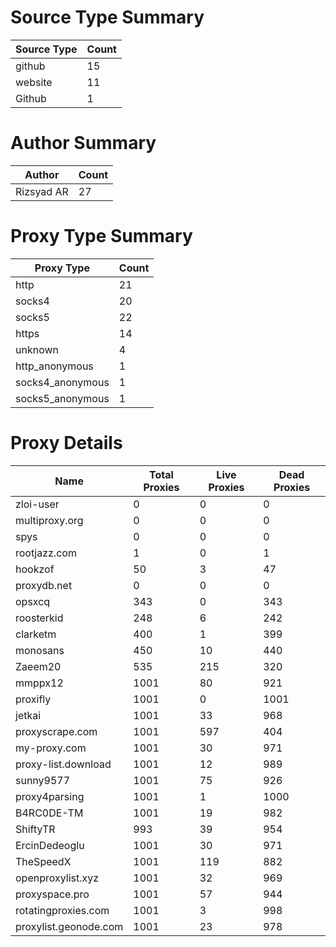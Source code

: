 # Source Type Summary

| Source Type | Count |
|-------------|-------|
| github | 15 |
| website | 11 |
| Github | 1 |


# Author Summary

| Author | Count |
|--------|-------|
| Rizsyad AR | 27 |


# Proxy Type Summary

| Proxy Type | Count |
|------------|-------|
| http | 21 |
| socks4 | 20 |
| socks5 | 22 |
| https | 14 |
| unknown | 4 |
| http_anonymous | 1 |
| socks4_anonymous | 1 |
| socks5_anonymous | 1 |


# Proxy Details

| Name | Total Proxies | Live Proxies | Dead Proxies |
|------|---------------|--------------|---------------|
| zloi-user | 0 | 0 | 0 |
| multiproxy.org | 0 | 0 | 0 |
| spys | 0 | 0 | 0 |
| rootjazz.com | 1 | 0 | 1 |
| hookzof | 50 | 3 | 47 |
| proxydb.net | 0 | 0 | 0 |
| opsxcq | 343 | 0 | 343 |
| roosterkid | 248 | 6 | 242 |
| clarketm | 400 | 1 | 399 |
| monosans | 450 | 10 | 440 |
| Zaeem20 | 535 | 215 | 320 |
| mmppx12 | 1001 | 80 | 921 |
| proxifly | 1001 | 0 | 1001 |
| jetkai | 1001 | 33 | 968 |
| proxyscrape.com | 1001 | 597 | 404 |
| my-proxy.com | 1001 | 30 | 971 |
| proxy-list.download | 1001 | 12 | 989 |
| sunny9577 | 1001 | 75 | 926 |
| proxy4parsing | 1001 | 1 | 1000 |
| B4RC0DE-TM | 1001 | 19 | 982 |
| ShiftyTR | 993 | 39 | 954 |
| ErcinDedeoglu | 1001 | 30 | 971 |
| TheSpeedX | 1001 | 119 | 882 |
| openproxylist.xyz | 1001 | 32 | 969 |
| proxyspace.pro | 1001 | 57 | 944 |
| rotatingproxies.com | 1001 | 3 | 998 |
| proxylist.geonode.com | 1001 | 23 | 978 |
